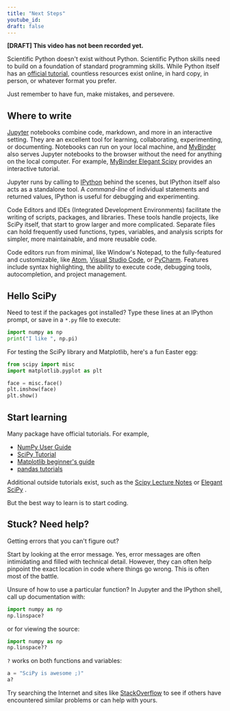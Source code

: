 ```yaml
---
title: "Next Steps"
youtube_id:
draft: false
---
```


**[DRAFT] This video has not been recorded yet.**

Scientific Python doesn't exist without Python.
Scientific Python skills need to build on a foundation of standard programming skills.
While Python itself has an [official tutorial](https://docs.python.org/3/tutorial/),
countless resources exist online, in hard copy, in person, or whatever format you prefer.

Just remember to have fun, make mistakes, and persevere.

## Where to write

[Jupyter](https://jupyter.org/) notebooks combine code, markdown, and more in an interactive setting.
They are an excellent tool for learning, collaborating, experimenting, or documenting.
Notebooks can run on your local machine, and [MyBinder](https://mybinder.org/) also serves Jupyter
notebooks to the browser without the need for anything on the local computer.
For example, [MyBinder Elegant
Scipy](https://mybinder.org/v2/gh/elegant-scipy/notebooks/master?filepath=index.ipynb)
provides an interactive tutorial.

Jupyter runs by calling to [IPython](https://ipython.org/) behind the
scenes, but IPython itself also acts as a standalone tool.
A _command-line_ of individual statements and returned values, IPython is
useful for debugging and experimenting.

Code Editors and IDEs (Integrated Development Environments) facilitate
the writing of scripts, packages, and libraries.
These tools handle projects, like SciPy itself, that start to grow larger and more
complicated.
Separate files can hold frequently used functions, types,
variables, and analysis scripts for simpler, more maintainable, and more
reusable code.

Code editors run from minimal, like Window's Notepad, to the fully-featured
and customizable, like [Atom](https://atom.io/),
[Visual Studio Code](https://code.visualstudio.com/), or
[PyCharm](https://www.jetbrains.com/pycharm/).
Features include syntax highlighting, the ability to execute code, debugging tools,
autocompletion, and project management.

## Hello SciPy

Need to test if the packages got installed? Type these lines at an
IPython prompt, or save in a `*.py` file to execute:

```python
import numpy as np
print("I like ", np.pi)
```

For testing the SciPy library and Matplotlib, here's a fun Easter egg:

```python
from scipy import misc
import matplotlib.pyplot as plt

face = misc.face()
plt.imshow(face)
plt.show()
```

## Start learning

Many package have official tutorials.  For example,

- [NumPy User Guide](https://numpy.org/devdocs/user/tutorials_index.html)
- [SciPy Tutorial](http://docs.scipy.org/doc/scipy/reference/tutorial/index.html)
- [Matplotlib beginner's guide](http://matplotlib.org/users/beginner.html)
- [pandas tutorials](http://pandas.pydata.org/pandas-docs/stable/tutorials.html)

Additional outside tutorials exist, such as the
[Scipy Lecture Notes](http://scipy-lectures.org/index.html) or
[Elegant SciPy](https://github.com/elegant-scipy/notebooks) .

But the best way to learn is to start coding.

## Stuck? Need help?

Getting errors that you can't figure out?

Start by looking at the error message.
Yes, error messages are often intimidating and filled with technical detail.
However, they can often help pinpoint the exact location in code where things go wrong.
This is often most of the battle.

Unsure of how to use a particular function? In Jupyter and the IPython
shell, call up documentation with:

```python
import numpy as np
np.linspace?
```

or for viewing the source:

```python
import numpy as np
np.linspace??
```

`?` works on both functions and variables:

```python
a = "SciPy is awesome ;)"
a?
```

Try searching the Internet and sites like
[StackOverflow](https://stackoverflow.com/) to see if others have
encountered similar problems or can help with yours.
